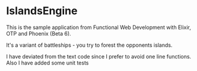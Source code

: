 # IslandsEngine

This is the sample application from Functional Web Development with Elixir, OTP and Phoenix (Beta 6).

It's a variant of battleships - you try to forest the opponents islands.

I have deviated from the text code since I prefer to avoid one line functions.
Also I have added some unit tests


